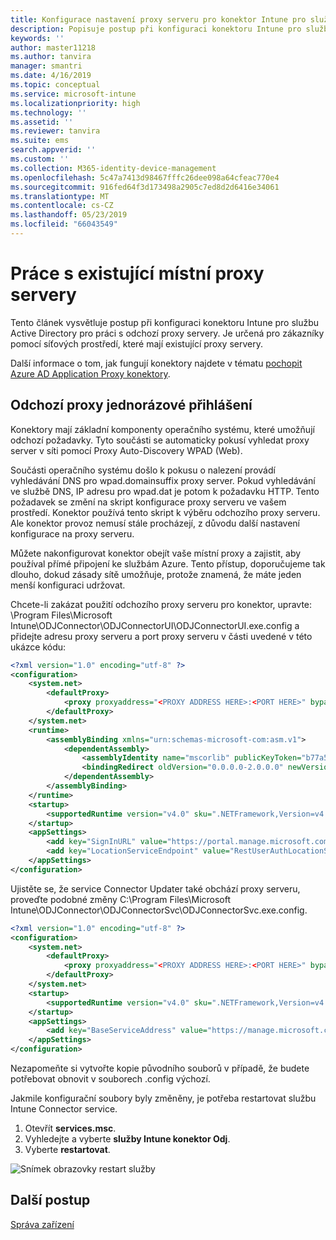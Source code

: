 ```yaml
---
title: Konfigurace nastavení proxy serveru pro konektor Intune pro službu Active Directory
description: Popisuje postup při konfiguraci konektoru Intune pro službu Active Directory pro práci s existující místní proxy servery.
keywords: ''
author: master11218
ms.author: tanvira
manager: smantri
ms.date: 4/16/2019
ms.topic: conceptual
ms.service: microsoft-intune
ms.localizationpriority: high
ms.technology: ''
ms.assetid: ''
ms.reviewer: tanvira
ms.suite: ems
search.appverid: ''
ms.custom: ''
ms.collection: M365-identity-device-management
ms.openlocfilehash: 5c47a7413d98467fffc26dee098a64cfeac770e4
ms.sourcegitcommit: 916fed64f3d173498a2905c7ed8d2d6416e34061
ms.translationtype: MT
ms.contentlocale: cs-CZ
ms.lasthandoff: 05/23/2019
ms.locfileid: "66043549"
---
```

# <a name="work-with-existing-on-premises-proxy-servers"></a>Práce s existující místní proxy servery

Tento článek vysvětluje postup při konfiguraci konektoru Intune pro službu Active Directory pro práci s odchozí proxy servery. Je určená pro zákazníky pomocí síťových prostředí, které mají existující proxy servery.

Další informace o tom, jak fungují konektory najdete v tématu [pochopit Azure AD Application Proxy konektory](https://docs.microsoft.com/azure/active-directory/manage-apps/application-proxy-connectors).

## <a name="bypass-outbound-proxies"></a>Odchozí proxy jednorázové přihlášení

Konektory mají základní komponenty operačního systému, které umožňují odchozí požadavky. Tyto součásti se automaticky pokusí vyhledat proxy server v síti pomocí Proxy Auto-Discovery WPAD (Web).

Součásti operačního systému došlo k pokusu o nalezení provádí vyhledávání DNS pro wpad.domainsuffix proxy server. Pokud vyhledávání ve službě DNS, IP adresu pro wpad.dat je potom k požadavku HTTP. Tento požadavek se změní na skript konfigurace proxy serveru ve vašem prostředí. Konektor používá tento skript k výběru odchozího proxy serveru. Ale konektor provoz nemusí stále procházejí, z důvodu další nastavení konfigurace na proxy serveru.

Můžete nakonfigurovat konektor obejít vaše místní proxy a zajistit, aby používal přímé připojení ke službám Azure. Tento přístup, doporučujeme tak dlouho, dokud zásady sítě umožňuje, protože znamená, že máte jeden menší konfiguraci udržovat.

Chcete-li zakázat použití odchozího proxy serveru pro konektor, upravte: \Program Files\Microsoft Intune\ODJConnector\ODJConnectorUI\ODJConnectorUI.exe.config a přidejte adresu proxy serveru a port proxy serveru v části uvedené v této ukázce kódu:

```xml
<?xml version="1.0" encoding="utf-8" ?>
<configuration>
    <system.net>  
        <defaultProxy>   
            <proxy proxyaddress="<PROXY ADDRESS HERE>:<PORT HERE>" bypassonlocal="True" usesystemdefault="True"/>   
        </defaultProxy>  
    </system.net>
    <runtime>
        <assemblyBinding xmlns="urn:schemas-microsoft-com:asm.v1">
            <dependentAssembly>
                <assemblyIdentity name="mscorlib" publicKeyToken="b77a5c561934e089" culture="neutral"/>
                <bindingRedirect oldVersion="0.0.0.0-2.0.0.0" newVersion="4.6.0.0" />
            </dependentAssembly>
        </assemblyBinding>
    </runtime>
    <startup> 
        <supportedRuntime version="v4.0" sku=".NETFramework,Version=v4.6" />
    </startup>
    <appSettings>
        <add key="SignInURL" value="https://portal.manage.microsoft.com/Home/ClientLogon"/>
        <add key="LocationServiceEndpoint" value="RestUserAuthLocationService/RestUserAuthLocationService/ServiceAddresses"/>
    </appSettings>
</configuration>
```
Ujistěte se, že service Connector Updater také obchází proxy serveru, proveďte podobné změny C:\Program Files\Microsoft Intune\ODJConnector\ODJConnectorSvc\ODJConnectorSvc.exe.config.

```xml
<?xml version="1.0" encoding="utf-8" ?>
<configuration>
    <system.net>  
        <defaultProxy>   
            <proxy proxyaddress="<PROXY ADDRESS HERE>:<PORT HERE>" bypassonlocal="True" usesystemdefault="True"/>   
        </defaultProxy>  
    </system.net>
    <startup>
        <supportedRuntime version="v4.0" sku=".NETFramework,Version=v4.6" />
    </startup>
    <appSettings>
        <add key="BaseServiceAddress" value="https://manage.microsoft.com/" />
    </appSettings>
</configuration>
```

Nezapomeňte si vytvořte kopie původního souborů v případě, že budete potřebovat obnovit v souborech .config výchozí.

Jakmile konfigurační soubory byly změněny, je potřeba restartovat službu Intune Connector service. 

1. Otevřít **services.msc**.
2. Vyhledejte a vyberte **služby Intune konektor Odj**.
3. Vyberte **restartovat**.

![Snímek obrazovky restart služby](media/autopilot-hybrid-connector-proxy/service-restart.png)


## <a name="next-steps"></a>Další postup

[Správa zařízení](device-management.md)